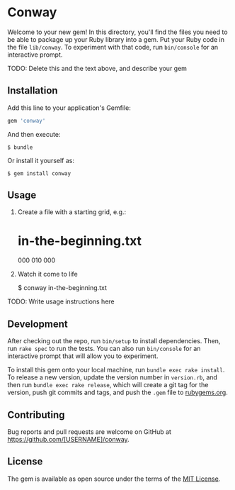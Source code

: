 # Conway

Welcome to your new gem! In this directory, you'll find the files you need to be able to package up your Ruby library into a gem. Put your Ruby code in the file `lib/conway`. To experiment with that code, run `bin/console` for an interactive prompt.

TODO: Delete this and the text above, and describe your gem

## Installation

Add this line to your application's Gemfile:

```ruby
gem 'conway'
```

And then execute:

    $ bundle

Or install it yourself as:

    $ gem install conway

## Usage
1. Create a file with a starting grid, e.g.:

    # in-the-beginning.txt
    000
    010
    000

2. Watch it come to life

    $ conway in-the-beginning.txt

TODO: Write usage instructions here

## Development

After checking out the repo, run `bin/setup` to install dependencies. Then, run `rake spec` to run the tests. You can also run `bin/console` for an interactive prompt that will allow you to experiment.

To install this gem onto your local machine, run `bundle exec rake install`. To release a new version, update the version number in `version.rb`, and then run `bundle exec rake release`, which will create a git tag for the version, push git commits and tags, and push the `.gem` file to [rubygems.org](https://rubygems.org).

## Contributing

Bug reports and pull requests are welcome on GitHub at https://github.com/[USERNAME]/conway.


## License

The gem is available as open source under the terms of the [MIT License](http://opensource.org/licenses/MIT).

